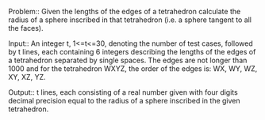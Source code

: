 
Problem::
Given the lengths of the edges of a tetrahedron calculate the radius of a sphere inscribed in that tetrahedron (i.e. a sphere tangent to all the faces).

Input::
An integer t, 1<=t<=30, denoting the number of test cases, followed by t lines, each containing 6 integers describing the lengths of the edges of a tetrahedron separated by single spaces. The edges are not longer than 1000 and for the tetrahedron WXYZ, the order of the edges is: WX, WY, WZ, XY, XZ, YZ.

Output::
t lines, each consisting of a real number given with four digits decimal precision equal to the radius of a sphere inscribed in the given tetrahedron.
